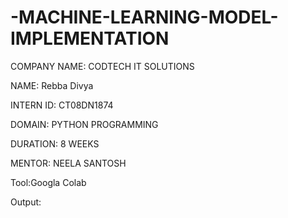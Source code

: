 # -MACHINE-LEARNING-MODEL-IMPLEMENTATION

COMPANY NAME: CODTECH IT SOLUTIONS

NAME: Rebba Divya

INTERN ID: CT08DN1874

DOMAIN: PYTHON PROGRAMMING

DURATION: 8 WEEKS

MENTOR: NEELA SANTOSH

Tool:Googla Colab

Output:
